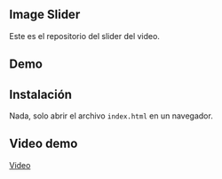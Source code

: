 ## Image Slider

Este es el repositorio del slider del video.

## Demo


## Instalación
Nada, solo abrir el archivo `index.html` en un navegador.



## Video demo

[Video](./original-video.MP4)


